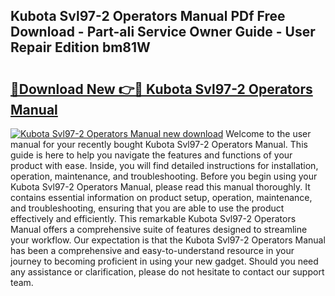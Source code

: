 ## Kubota Svl97-2 Operators Manual PDf Free Download - Part-aIi Service Owner Guide - User Repair Edition bm81W

# <h2><a href="http://bc27013.oget.top/?id=Kubota+Svl97-2+Operators+Manual">🔗Download New 👉🔴 Kubota Svl97-2 Operators Manual</a></h2>

[![Kubota Svl97-2 Operators Manual new download](https://i.imgur.com/5g1atiW.png)](http://bc27013.oget.top/?id=Kubota+Svl97-2+Operators+Manual)
Welcome to the user manual for your recently bought Kubota Svl97-2 Operators Manual. This guide is here to help you navigate the features and functions of your product with ease. Inside, you will find detailed instructions for installation, operation, maintenance, and troubleshooting. Before you begin using your Kubota Svl97-2 Operators Manual, please read this manual thoroughly. It contains essential information on product setup, operation, maintenance, and troubleshooting, ensuring that you are able to use the product effectively and efficiently. This remarkable Kubota Svl97-2 Operators Manual offers a comprehensive suite of features designed to streamline your workflow. Our expectation is that the Kubota Svl97-2 Operators Manual has been a comprehensive and easy-to-understand resource in your journey to becoming proficient in using your new gadget. Should you need any assistance or clarification, please do not hesitate to contact our support team.
